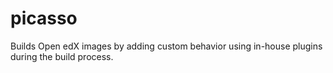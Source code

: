 # picasso
Builds Open edX images by adding custom behavior using in-house plugins during the build process.
